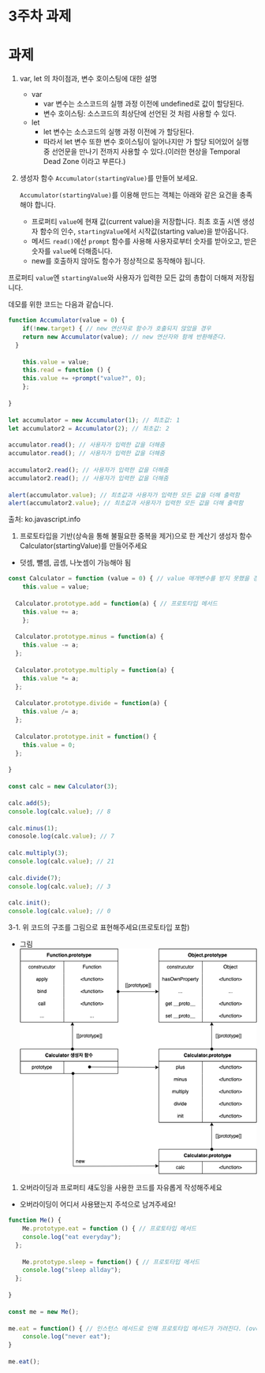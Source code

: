# 3주차 과제

# 과제

1. var, let 의 차이점과, 변수 호이스팅에 대한 설명
    - var
        - var 변수는 소스코드의 실행 과정 이전에 undefined로 값이 할당된다.
        - 변수 호이스팅: 소스코드의 최상단에 선언된 것 처럼 사용할 수 있다.
    - let
        - let 변수는 소스코드의 실행 과정 이전에 <uninitialized> 가 할당된다.
        - 따라서 let 변수 또한 변수 호이스팅이 일어나지만 <uninitialized>가 할당 되어있어 실행 중 선언문을 만나기 전까지 사용할 수 있다.(이러한 현상을 Temporal Dead Zone 이라고 부른다.)
    
2. 생성자 함수 `Accumulator(startingValue)`를 만들어 보세요.
    
    `Accumulator(startingValue)`를 이용해 만드는 객체는 아래와 같은 요건을 충족해야 합니다.
    
    - 프로퍼티 `value`에 현재 값(current value)을 저장합니다. 최초 호출 시엔 생성자 함수의 인수, `startingValue`에서 시작값(starting value)을 받아옵니다.
    - 메서드 `read()`에선 `prompt` 함수를 사용해 사용자로부터 숫자를 받아오고, 받은 숫자를 `value`에 더해줍니다.
    - new를 호출하지 않아도 함수가 정상적으로 동작해야 됩니다.

프로퍼티 `value`엔 `startingValue`와 사용자가 입력한 모든 값의 총합이 더해져 저장됩니다.

데모를 위한 코드는 다음과 같습니다.

```jsx
function Accumulator(value = 0) {
	if(!new.target) { // new 연산자로 함수가 호출되지 않았을 경우
  	return new Accumulator(value); // new 연산자와 함께 반환해준다.
  }

	this.value = value;
	this.read = function () {
  	this.value += +prompt("value?", 0);
	};

}

let accumulator = new Accumulator(1); // 최초값: 1
let accumulator2 = Accumulator(2); // 최초값: 2

accumulator.read(); // 사용자가 입력한 값을 더해줌
accumulator.read(); // 사용자가 입력한 값을 더해줌

accumulator2.read(); // 사용자가 입력한 값을 더해줌
accumulator2.read(); // 사용자가 입력한 값을 더해줌

alert(accumulator.value); // 최초값과 사용자가 입력한 모든 값을 더해 출력함
alert(accumulator2.value); // 최초값과 사용자가 입력한 모든 값을 더해 출력함
```

출처: ko.javascript.info

1. 프로토타입을 기반(상속을 통해 불필요한 중복을 제거)으로 한 계산기 생성자 함수 Calculator(startingValue)를 만들어주세요
- 덧셈, 뺄셈, 곱셈, 나눗셈이 가능해야 됨

```jsx
const Calculator = function (value = 0) { // value 매개변수를 받지 못했을 경우 0 할당
	this.value = value;
  
  Calculator.prototype.add = function(a) { // 프로토타입 메서드
  	this.value += a;
	};
  
  Calculator.prototype.minus = function(a) {
  	this.value -= a;
  };
  
  Calculator.prototype.multiply = function(a) {
  	this.value *= a;
  };
  
  Calculator.prototype.divide = function(a) {
  	this.value /= a;
  };
  
  Calculator.prototype.init = function() {
  	this.value = 0;
  };

}

const calc = new Calculator(3);

calc.add(5);
console.log(calc.value); // 8

calc.minus(1);
conosole.log(calc.value); // 7

calc.multiply(3);
console.log(calc.value); // 21

calc.divide(7);
console.log(calc.value); // 3

calc.init();
console.log(calc.value); // 0
```

 3-1. 위 코드의 구조를 그림으로 표현해주세요(프로토타입 포함)

- 그림
    ![3주차 과제.png](./image.png)
    

1. 오버라이딩과 프로퍼티 섀도잉을 사용한 코드를 자유롭게 작성해주세요
- 오버라이딩이 어디서 사용됐는지 주석으로 남겨주세요!

```jsx
function Me() {
	Me.prototype.eat = function () { // 프로토타입 메서드
  	console.log("eat everyday");
  };
  
	Me.prototype.sleep = function() { // 프로토타입 메서드
  	console.log("sleep allday");
  };
  
}

const me = new Me();

me.eat = function() { // 인스턴스 메서드로 인해 프로토타입 메서드가 가려진다. (overriding)
	console.log("never eat");
}

me.eat();
```
